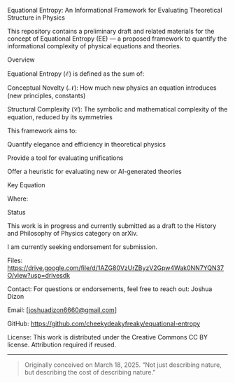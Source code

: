 Equational Entropy: An Informational Framework for Evaluating Theoretical Structure in Physics

This repository contains a preliminary draft and related materials for the concept of Equational Entropy (EE) — a proposed framework to quantify the informational complexity of physical equations and theories.

Overview

Equational Entropy ($\mathcal{E}$) is defined as the sum of:

Conceptual Novelty ($\mathcal{N}$): How much new physics an equation introduces (new principles, constants)

Structural Complexity ($\mathcal{C}$): The symbolic and mathematical complexity of the equation, reduced by its symmetries


This framework aims to:

Quantify elegance and efficiency in theoretical physics

Provide a tool for evaluating unifications

Offer a heuristic for evaluating new or AI-generated theories


Key Equation



Where:






Status

This work is in progress and currently submitted as a draft to the History and Philosophy of Physics category on arXiv.

I am currently seeking endorsement for submission.


Files:
https://drive.google.com/file/d/1AZG80VzUrZByzV2Gpw4Wak0NN7YQN37O/view?usp=drivesdk


Contact:
For questions or endorsements, feel free to reach out: Joshua Dizon

Email: [joshuadizon6660@gmail.com]

GitHub: https://github.com/cheekydeakyfreaky/equational-entropy


License:
This work is distributed under the Creative Commons CC BY license. Attribution required if reused.


---

> Originally conceived on March 18, 2025. “Not just describing nature, but describing the cost of describing nature.”




